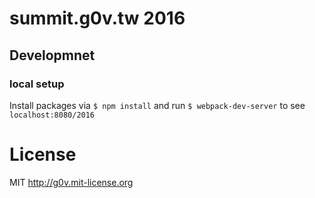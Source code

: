 # summit.g0v.tw 2016

## Developmnet

### local setup

Install packages via `$ npm install` and run `$ webpack-dev-server` to see `localhost:8080/2016`

# License

MIT http://g0v.mit-license.org
